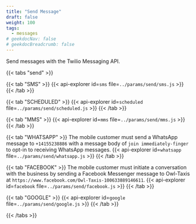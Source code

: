 ```yaml
---
title: "Send Message"
draft: false
weight: 100
tags:
  - messages
# geekdocNav: false
# geekdocBreadcrumb: false
---
```


Send messages with the Twilio Messaging API.

{{< tabs "send" >}}

{{< tab "SMS" >}}
{{< api-explorer id=`sms` file=`../params/send/sms.js` >}}
{{< /tab >}}

{{< tab "SCHEDULED" >}}
{{< api-explorer id=`scheduled` file=`../params/send/scheduled.js` >}}
{{< /tab >}}

{{< tab "MMS" >}}
{{< api-explorer id=`mms` file=`../params/send/mms.js` >}}
{{< /tab >}}

{{< tab "WHATSAPP" >}}
The mobile customer must send a WhatsApp message to `+14155238886` with a message body of  `join immediately-finger` to opt-in to receiving WhatsApp messages.
{{< api-explorer id=`whatsapp` file=`../params/send/whatsapp.js` >}}
{{< /tab >}}

{{< tab "FACEBOOK" >}}
The mobile customer must initiate a conversation with the business by sending a Facebook Messenger message to Owl-Taxis at `https://www.facebook.com/Owl-Taxis-100633889146611`.
{{< api-explorer id=`facebook` file=`../params/send/facebook.js` >}}
{{< /tab >}}

{{< tab "GOOGLE" >}}
{{< api-explorer id=`google` file=`../params/send/google.js` >}}
{{< /tab >}}

{{< /tabs >}}
